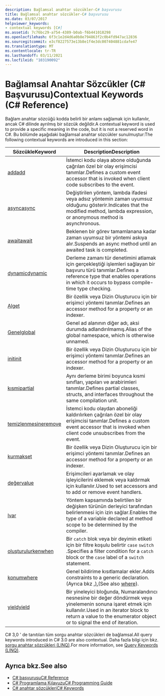 ```yaml
---
description: Bağlamsal anahtar sözcükler-C# başvurusu
title: Bağlamsal anahtar sözcükler-C# başvurusu
ms.date: 03/07/2017
helpviewer_keywords:
- contextual keywords [C#]
ms.assetid: 7c76bc29-a754-4389-b0ab-f6b441018298
ms.openlocfilehash: 6f3c1e2d4d6a0b8e794863f2c0b4fd947ac12836
ms.sourcegitcommit: e3cf8227573e13b8e1f4e3dc007404881cdafe47
ms.translationtype: MT
ms.contentlocale: tr-TR
ms.lasthandoff: 03/11/2021
ms.locfileid: "103190092"
---
```

# <a name="contextual-keywords-c-reference"></a><span data-ttu-id="2e299-103">Bağlamsal Anahtar Sözcükler (C# Başvurusu)</span><span class="sxs-lookup"><span data-stu-id="2e299-103">Contextual Keywords (C# Reference)</span></span>

<span data-ttu-id="2e299-104">Bağlam anahtar sözcüğü kodda belirli bir anlamı sağlamak için kullanılır, ancak C# dilinde ayrılmış bir sözcük değildir.</span><span class="sxs-lookup"><span data-stu-id="2e299-104">A contextual keyword is used to provide a specific meaning in the code, but it is not a reserved word in C#.</span></span> <span data-ttu-id="2e299-105">Bu bölümde aşağıdaki bağlamsal anahtar sözcükler sunulmuştur:</span><span class="sxs-lookup"><span data-stu-id="2e299-105">The following contextual keywords are introduced in this section:</span></span>  
  
|<span data-ttu-id="2e299-106">Sözcükle</span><span class="sxs-lookup"><span data-stu-id="2e299-106">Keyword</span></span>|<span data-ttu-id="2e299-107">Description</span><span class="sxs-lookup"><span data-stu-id="2e299-107">Description</span></span>|  
|-------------|-----------------|  
|[<span data-ttu-id="2e299-108">add</span><span class="sxs-lookup"><span data-stu-id="2e299-108">add</span></span>](./add.md)|<span data-ttu-id="2e299-109">İstemci kodu olaya abone olduğunda çağrılan özel bir olay erişimcisi tanımlar.</span><span class="sxs-lookup"><span data-stu-id="2e299-109">Defines a custom event accessor that is invoked when client code subscribes to the event.</span></span>|  
|[<span data-ttu-id="2e299-110">async</span><span class="sxs-lookup"><span data-stu-id="2e299-110">async</span></span>](./async.md)|<span data-ttu-id="2e299-111">Değiştirilen yöntem, lambda ifadesi veya adsız yöntemin zaman uyumsuz olduğunu gösterir.</span><span class="sxs-lookup"><span data-stu-id="2e299-111">Indicates that the modified method, lambda expression, or anonymous method is asynchronous.</span></span>|  
|[<span data-ttu-id="2e299-112">await</span><span class="sxs-lookup"><span data-stu-id="2e299-112">await</span></span>](../operators/await.md)|<span data-ttu-id="2e299-113">Beklenen bir görev tamamlanana kadar zaman uyumsuz bir yöntemi askıya alır.</span><span class="sxs-lookup"><span data-stu-id="2e299-113">Suspends an async method until an awaited task is completed.</span></span>|  
|[<span data-ttu-id="2e299-114">dynamic</span><span class="sxs-lookup"><span data-stu-id="2e299-114">dynamic</span></span>](../builtin-types/reference-types.md)|<span data-ttu-id="2e299-115">Derleme zamanı tür denetimini atlamak için gerçekleştiği işlemleri sağlayan bir başvuru türü tanımlar.</span><span class="sxs-lookup"><span data-stu-id="2e299-115">Defines a reference type that enables operations in which it occurs to bypass compile-time type checking.</span></span>|  
|[<span data-ttu-id="2e299-116">Al</span><span class="sxs-lookup"><span data-stu-id="2e299-116">get</span></span>](./get.md)|<span data-ttu-id="2e299-117">Bir özellik veya Dizin Oluşturucu için bir erişimci yöntemi tanımlar.</span><span class="sxs-lookup"><span data-stu-id="2e299-117">Defines an accessor method for a property or an indexer.</span></span>|  
|[<span data-ttu-id="2e299-118">Genel</span><span class="sxs-lookup"><span data-stu-id="2e299-118">global</span></span>](../operators/namespace-alias-qualifier.md)|<span data-ttu-id="2e299-119">Genel ad alanının diğer adı, aksi durumda adlandırılmamış.</span><span class="sxs-lookup"><span data-stu-id="2e299-119">Alias of the global namespace, which is otherwise unnamed.</span></span>|  
|[<span data-ttu-id="2e299-120">init</span><span class="sxs-lookup"><span data-stu-id="2e299-120">init</span></span>](./init.md)|<span data-ttu-id="2e299-121">Bir özellik veya Dizin Oluşturucu için bir erişimci yöntemi tanımlar.</span><span class="sxs-lookup"><span data-stu-id="2e299-121">Defines an accessor method for a property or an indexer.</span></span>|  
|[<span data-ttu-id="2e299-122">kısmi</span><span class="sxs-lookup"><span data-stu-id="2e299-122">partial</span></span>](./partial-type.md)|<span data-ttu-id="2e299-123">Aynı derleme birimi boyunca kısmi sınıfları, yapıları ve arabirimleri tanımlar.</span><span class="sxs-lookup"><span data-stu-id="2e299-123">Defines partial classes, structs, and interfaces throughout the same compilation unit.</span></span>|  
|[<span data-ttu-id="2e299-124">temizlenmesine</span><span class="sxs-lookup"><span data-stu-id="2e299-124">remove</span></span>](./remove.md)|<span data-ttu-id="2e299-125">İstemci kodu olaydan aboneliği kaldırılırken çağrılan özel bir olay erişimcisi tanımlar.</span><span class="sxs-lookup"><span data-stu-id="2e299-125">Defines a custom event accessor that is invoked when client code unsubscribes from the event.</span></span>|  
|[<span data-ttu-id="2e299-126">kurmak</span><span class="sxs-lookup"><span data-stu-id="2e299-126">set</span></span>](./set.md)|<span data-ttu-id="2e299-127">Bir özellik veya Dizin Oluşturucu için bir erişimci yöntemi tanımlar.</span><span class="sxs-lookup"><span data-stu-id="2e299-127">Defines an accessor method for a property or an indexer.</span></span>|  
|[<span data-ttu-id="2e299-128">değer</span><span class="sxs-lookup"><span data-stu-id="2e299-128">value</span></span>](./value.md)|<span data-ttu-id="2e299-129">Erişimcileri ayarlamak ve olay işleyicilerini eklemek veya kaldırmak için kullanılır.</span><span class="sxs-lookup"><span data-stu-id="2e299-129">Used to set accessors and to add or remove event handlers.</span></span>|  
|[<span data-ttu-id="2e299-130">l</span><span class="sxs-lookup"><span data-stu-id="2e299-130">var</span></span>](./var.md)|<span data-ttu-id="2e299-131">Yöntem kapsamında belirtilen bir değişken türünün derleyici tarafından belirlenmesi için izin sağlar.</span><span class="sxs-lookup"><span data-stu-id="2e299-131">Enables the type of a variable declared at method scope to be determined by the compiler.</span></span>|  
|[<span data-ttu-id="2e299-132">oluşturulurken</span><span class="sxs-lookup"><span data-stu-id="2e299-132">when</span></span>](when.md)|<span data-ttu-id="2e299-133">Bir `catch` blok veya bir deyimin etiketi için bir filtre koşulu belirtir `case` `switch` .</span><span class="sxs-lookup"><span data-stu-id="2e299-133">Specifies a filter condition for a `catch` block or the `case` label of a `switch` statement.</span></span>|
|[<span data-ttu-id="2e299-134">konum</span><span class="sxs-lookup"><span data-stu-id="2e299-134">where</span></span>](./where-generic-type-constraint.md)|<span data-ttu-id="2e299-135">Genel bildirime kısıtlamalar ekler.</span><span class="sxs-lookup"><span data-stu-id="2e299-135">Adds constraints to a generic declaration.</span></span> <span data-ttu-id="2e299-136">(Ayrıca bkz [.).](./where-clause.md)</span><span class="sxs-lookup"><span data-stu-id="2e299-136">(See also [where](./where-clause.md)).</span></span>|  
|[<span data-ttu-id="2e299-137">yield</span><span class="sxs-lookup"><span data-stu-id="2e299-137">yield</span></span>](./yield.md)|<span data-ttu-id="2e299-138">Bir yineleyici bloğunda, Numaralandırıcı nesnesine bir değer döndürmek veya yinelemenin sonuna işaret etmek için kullanılır.</span><span class="sxs-lookup"><span data-stu-id="2e299-138">Used in an iterator block to return a value to the enumerator object or to signal the end of iteration.</span></span>|  
  
 <span data-ttu-id="2e299-139">C# 3,0 ' de tanıtılan tüm sorgu anahtar sözcükleri de bağlamsal.</span><span class="sxs-lookup"><span data-stu-id="2e299-139">All query keywords introduced in C# 3.0 are also contextual.</span></span> <span data-ttu-id="2e299-140">Daha fazla bilgi için bkz. [sorgu anahtar sözcükleri (LINQ)](./query-keywords.md).</span><span class="sxs-lookup"><span data-stu-id="2e299-140">For more information, see [Query Keywords (LINQ)](./query-keywords.md).</span></span>  
  
## <a name="see-also"></a><span data-ttu-id="2e299-141">Ayrıca bkz.</span><span class="sxs-lookup"><span data-stu-id="2e299-141">See also</span></span>

- [<span data-ttu-id="2e299-142">C# başvurusu</span><span class="sxs-lookup"><span data-stu-id="2e299-142">C# Reference</span></span>](../index.md)
- [<span data-ttu-id="2e299-143">C# Programlama Kılavuzu</span><span class="sxs-lookup"><span data-stu-id="2e299-143">C# Programming Guide</span></span>](../../programming-guide/index.md)
- [<span data-ttu-id="2e299-144">C# anahtar sözcükleri</span><span class="sxs-lookup"><span data-stu-id="2e299-144">C# Keywords</span></span>](./index.md)

